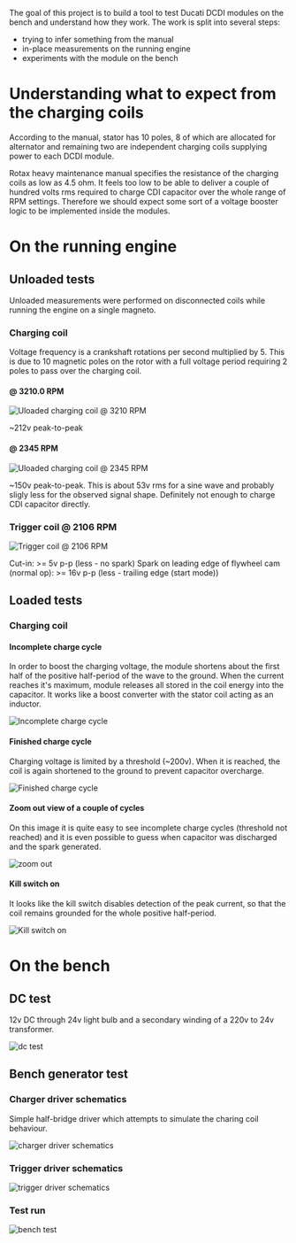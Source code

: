 The goal of this project is to build a tool to test Ducati DCDI modules on the bench and understand how they work.
The work is split into several steps:
 - trying to infer something from the manual
 - in-place measurements on the running engine
 - experiments with the module on the bench

# Understanding what to expect from the charging coils

According to the manual, stator has 10 poles, 8 of which are allocated for alternator and remaining two are independent charging coils supplying power to each DCDI module.

Rotax heavy maintenance manual specifies the resistance of the charging coils as low as 4.5 ohm. It feels too low to be able to deliver a couple of hundred volts rms required to charge CDI capacitor over the whole range of RPM settings. Therefore we should expect some sort of a voltage booster logic to be implemented inside the modules.

# On the running engine

## Unloaded tests

Unloaded measurements were performed on disconnected coils while running the engine on a single magneto.

### Charging coil

Voltage frequency is a crankshaft rotations per second multiplied by 5.
This is due to 10 magnetic poles on the rotor with a full voltage period requiring 2 poles to pass over the charging coil.

#### @ 3210.0 RPM

![Uloaded charging coil @ 3210 RPM](assets/charge-coil/unloaded/unloaded.png)

~212v peak-to-peak

#### @ 2345 RPM

![Uloaded charging coil @ 2345 RPM](assets/charge-coil/unloaded/unloaded-2.png)

~150v peak-to-peak. This is about 53v rms for a sine wave and probably sligly less for the observed signal shape. Definitely not enough to charge CDI capacitor directly.

### Trigger coil @ 2106 RPM

![Trigger coil @ 2106 RPM](assets/trigger-coil/unloaded.png)

Cut-in: >= 5v p-p (less - no spark)
Spark on leading edge of flywheel cam (normal op): >= 16v p-p (less - trailing edge (start mode))

## Loaded tests

### Charging coil

#### Incomplete charge cycle

In order to boost the charging voltage, the module shortens about the first half of the positive half-period of the wave to the ground. When the current reaches it's maximum, module releases all stored in the coil energy into the capacitor. It works like a boost converter with the stator coil acting as an inductor.

![Incomplete charge cycle](assets/charge-coil/loaded/loaded-incomplete-charge.png)

#### Finished charge cycle

Charging voltage is limited by a threshold (~200v). When it is reached, the coil is again shortened to the ground to prevent capacitor overcharge.

![Finished charge cycle](assets/charge-coil/loaded/loaded-complete-charge.png)

#### Zoom out view of a couple of cycles

On this image it is quite easy to see incomplete charge cycles (threshold not reached) and it is even possible to guess when capacitor was discharged and the spark generated.

![zoom out](assets/charge-coil/loaded/loaded-zoom-out.png)


#### Kill switch on

It looks like the kill switch disables detection of the peak current, so that the coil remains grounded for the whole positive half-period.  

![Kill switch on](assets/charge-coil/loaded/loaded-kill-switch-on.png)


# On the bench

## DC test

12v DC through 24v light bulb and a secondary winding of a 220v to 24v transformer.

![dc test](assets/charge-coil/experiments/attempt-12v-test-coil.png)

## Bench generator test

### Charger driver schematics

Simple half-bridge driver which attempts to simulate the charing coil behaviour.

![charger driver schematics](assets/charge-coil/experiments/driver-schematics.png)

### Trigger driver schematics

![trigger driver schematics](assets/trigger-coil/driver-schematics.png)

### Test run

![bench test](assets/charge-coil/experiments/stand-supply.png)


